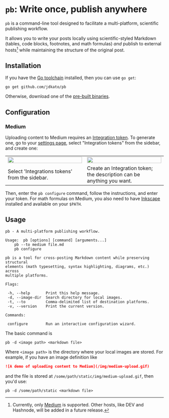 # `pb`: Write once, publish anywhere

`pb` is a command-line tool designed to facilitate a multi-platform, scientific
publishing workflow.

It allows you to write your posts locally using scientific-styled Markdown
(tables, code blocks, footnotes, and math formulas) *and* publish to external
hosts[^1] while maintaining the structure of the original post.

## Installation

If you have the [Go toolchain][4] installed, then you can use `go get`:

```
go get github.com/jdkato/pb
```

Otherwise, download one of the [pre-built binaries][1].

## Configuration

### Medium

Uploading content to Medium requires an [Integration token][2]. To generate one, go to your [settings page][3], select "Integration tokens" from the sidebar, and create one:

<table>
    <tr>
        <td width="50%">
            <a href="https://user-images.githubusercontent.com/8785025/138613054-9487c146-29b0-4417-a33d-c9e0af6e561a.png">
                <img src="https://user-images.githubusercontent.com/8785025/138613054-9487c146-29b0-4417-a33d-c9e0af6e561a.png" width="100%">
            </a>
        </td>
        <td width="50%">
            <a href="https://user-images.githubusercontent.com/8785025/138613173-ca33e57b-9248-49c0-b472-65eeb31278eb.png">
                <img src="https://user-images.githubusercontent.com/8785025/138613173-ca33e57b-9248-49c0-b472-65eeb31278eb.png" width="100%">
            </a>
        </td>
    </tr>
    <tr>
        <td width="50%">
          Select 'Integrations tokens' from the sidebar.
        </td>
        <td width="50%">Create an Integration token; the description can be anything you want.</td>
    </tr>
</table>

Then, enter the `pb configure` command, follow the instructions, and enter your token. For math formulas on Medium, you also need to have [Inkscape][5] installed and available on your `$PATH`.

## Usage

```
pb - A multi-platform publishing workflow.

Usage:	pb [options] [command] [arguments...]
	pb --to medium file.md
	pb configure

pb is a tool for cross-posting Markdown content while preserving structural
elements (math typesetting, syntax highlighting, diagrams, etc.) across
multiple platforms.

Flags:

 -h, --help       Print this help message.
 -d, --image-dir  Search directory for local images.
 -t, --to         Comma-delimited list of destination platforms.
 -v, --version    Print the current version.

Commands:

 configure        Run an interactive configuration wizard.
 ```
 
 The basic command is
 
 ```
 pb -d <image path> <markdown file>
 ```
 
 Where `<image path>` is the directory where your local images are stored. For example, if you have an image definition like 
 
 ```markdown
 ![A demo of uploading content to Medium](/img/medium-upload.gif)
 ```
 
 and the file is stored at `/some/path/static/img/medium-upload.gif`, then you'd use:
 
  ```
 pb -d /some/path/static <markdown file>
 ```

[1]: https://github.com/jdkato/pb/releases
[2]: https://help.medium.com/hc/en-us/articles/213480228-Get-an-integration-token-for-your-writing-app
[3]: https://medium.com/me/settings
[4]: https://golang.org/
[5]: https://inkscape.org/

[^1]: Currently, only [Medium](https://medium.com/) is supported. Other hosts, like DEV and Hashnode, will be added in a future release. 
